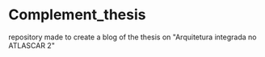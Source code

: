 # Complement_thesis
repository made to create a blog of the thesis on "Arquitetura integrada no ATLASCAR 2"
